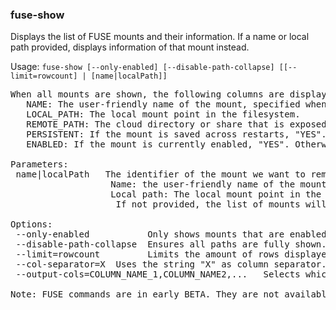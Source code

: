 ### fuse-show
Displays the list of FUSE mounts and their information. If a name or local path provided, displays information of that mount instead.

Usage: `fuse-show [--only-enabled] [--disable-path-collapse] [[--limit=rowcount] | [name|localPath]]`
<pre>
When all mounts are shown, the following columns are displayed:
   NAME: The user-friendly name of the mount, specified when it was added or by fuse-config.
   LOCAL_PATH: The local mount point in the filesystem.
   REMOTE_PATH: The cloud directory or share that is exposed locally.
   PERSISTENT: If the mount is saved across restarts, "YES". Otherwise, "NO".
   ENABLED: If the mount is currently enabled, "YES". Otherwise, "NO".

Parameters:
 name|localPath   The identifier of the mount we want to remove. It can be one of the following:
                   Name: the user-friendly name of the mount, specified when it was added or by fuse-config.
                   Local path: The local mount point in the filesystem.
                    If not provided, the list of mounts will be shown instead.

Options:
 --only-enabled           Only shows mounts that are enabled.
 --disable-path-collapse  Ensures all paths are fully shown. By default long paths are truncated for readability.
 --limit=rowcount         Limits the amount of rows displayed. Set to 0 to display unlimited rows. Default is unlimited.
 --col-separator=X	Uses the string "X" as column separator. Otherwise, spaces will be added between columns to align them.
 --output-cols=COLUMN_NAME_1,COLUMN_NAME2,...	Selects which columns to show and their order.

Note: FUSE commands are in early BETA. They are not available in macOS. If you experience any issues, please contact support@mega.nz.
</pre>
